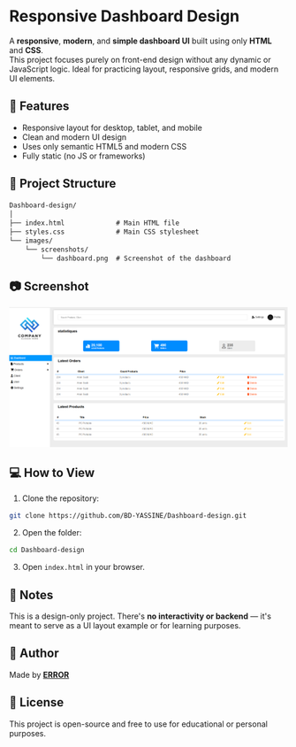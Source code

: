 # Responsive Dashboard Design

A **responsive**, **modern**, and **simple dashboard UI** built using only **HTML** and **CSS**.  
This project focuses purely on front-end design without any dynamic or JavaScript logic. Ideal for practicing layout, responsive grids, and modern UI elements.

## 🌟 Features

- Responsive layout for desktop, tablet, and mobile
- Clean and modern UI design
- Uses only semantic HTML5 and modern CSS
- Fully static (no JS or frameworks)

## 📁 Project Structure

```
Dashboard-design/
│
├── index.html             # Main HTML file
├── styles.css             # Main CSS stylesheet
└── images/
    └── screenshots/
        └── dashboard.png  # Screenshot of the dashboard
```

## 📷 Screenshot

![Dashboard Screenshot](/images/screenshots/Capture%20d’écran%202025-07-13%20033503.png)


## 💻 How to View

1. Clone the repository:

```bash
git clone https://github.com/BD-YASSINE/Dashboard-design.git
```

2. Open the folder:

```bash
cd Dashboard-design
```

3. Open `index.html` in your browser.

## 📌 Notes

This is a design-only project. There's **no interactivity or backend** — it's meant to serve as a UI layout example or for learning purposes.

## 👤 Author

Made by [**ERROR**](https://github.com/BD-YASSINE)

## 📃 License

This project is open-source and free to use for educational or personal purposes.
